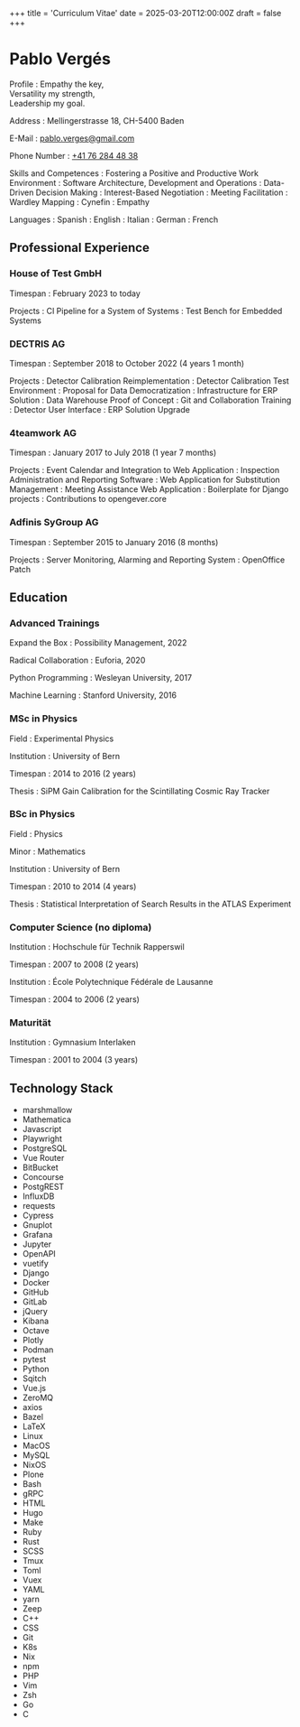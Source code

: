 +++
title = 'Curriculum Vitae'
date = 2025-03-20T12:00:00Z
draft = false
+++

# Pablo Vergés

Profile
: Empathy the key,  
  Versatility my strength,  
  Leadership my goal.

Address
: Mellingerstrasse 18, CH-5400 Baden

E-Mail
: [pablo.verges@gmail.com](mailto:pablo.verges@gmail.com)

Phone Number
: [+41 76 284 48 38](tel:+41762844838)

Skills and Competences
: Fostering a Positive and Productive Work Environment
: Software Architecture, Development and Operations
: Data-Driven Decision Making
: Interest-Based Negotiation
: Meeting Facilitation
: Wardley Mapping
: Cynefin
: Empathy

Languages
: Spanish
: English
: Italian
: German
: French

## Professional Experience

### House of Test GmbH

Timespan
: February 2023 to today

Projects
: CI Pipeline for a System of Systems
: Test Bench for Embedded Systems

### DECTRIS AG

Timespan
: September 2018 to October 2022 (4 years 1 month)

Projects
: Detector Calibration Reimplementation
: Detector Calibration Test Environment
: Proposal for Data Democratization
: Infrastructure for ERP Solution
: Data Warehouse Proof of Concept
: Git and Collaboration Training
: Detector User Interface
: ERP Solution Upgrade

### 4teamwork AG

Timespan
: January 2017 to July 2018 (1 year 7 months)

Projects
: Event Calendar and Integration to Web Application
: Inspection Administration and Reporting Software
: Web Application for Substitution Management
: Meeting Assistance Web Application
: Boilerplate for Django projects
: Contributions to opengever.core

### Adfinis SyGroup AG

Timespan
: September 2015 to January 2016 (8 months)

Projects
: Server Monitoring, Alarming and Reporting System
: OpenOffice Patch

## Education

### Advanced Trainings

Expand the Box
: Possibility Management, 2022

Radical Collaboration
: Euforia, 2020

Python Programming
: Wesleyan University, 2017

Machine Learning
: Stanford University, 2016

### MSc in Physics

Field
: Experimental Physics

Institution
: University of Bern

Timespan
: 2014 to 2016 (2 years)

Thesis
: SiPM Gain Calibration for the Scintillating Cosmic Ray Tracker

### BSc in Physics

Field
: Physics

Minor
: Mathematics

Institution
: University of Bern

Timespan
: 2010 to 2014 (4 years)

Thesis
: Statistical Interpretation of Search Results in the ATLAS Experiment

### Computer Science (no diploma)

Institution
: Hochschule für Technik Rapperswil

Timespan
: 2007 to 2008 (2 years)

Institution
: École Polytechnique Fédérale de Lausanne

Timespan
: 2004 to 2006 (2 years)

### Maturität

Institution
: Gymnasium Interlaken

Timespan
: 2001 to 2004 (3 years)

## Technology Stack

- marshmallow
- Mathematica
- Javascript
- Playwright
- PostgreSQL
- Vue Router
- BitBucket
- Concourse
- PostgREST
- InfluxDB
- requests
- Cypress
- Gnuplot
- Grafana
- Jupyter
- OpenAPI
- vuetify
- Django
- Docker
- GitHub
- GitLab
- jQuery
- Kibana
- Octave
- Plotly
- Podman
- pytest
- Python
- Sqitch
- Vue.js
- ZeroMQ
- axios
- Bazel
- LaTeX
- Linux
- MacOS
- MySQL
- NixOS
- Plone
- Bash
- gRPC
- HTML
- Hugo
- Make
- Ruby
- Rust
- SCSS
- Tmux
- Toml
- Vuex
- YAML
- yarn
- Zeep
- C++
- CSS
- Git
- K8s
- Nix
- npm
- PHP
- Vim
- Zsh
- Go
- C
